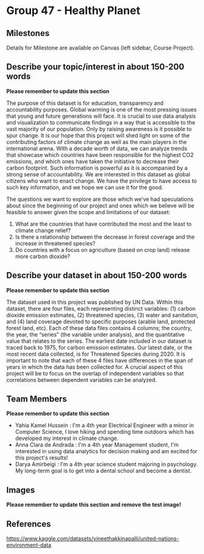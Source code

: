 # Group 47 - Healthy Planet

## Milestones

Details for Milestone are available on Canvas (left sidebar, Course Project).

## Describe your topic/interest in about 150-200 words

**Please remember to update this section**

The purpose of this dataset is for education, transparency and accountability purposes. Global warming is one of the most pressing issues that young and future generations will face. It is crucial to use data analysis and visualization to communicate findings in a way that is accessible to the vast majority of our population. Only by raising awareness is it possible to spur change. It is our hope that this project will shed light on some of the contributing factors of climate change as well as the main players in the international arena. With a decade worth of data, we can analyze trends that showcase which countries have been responsible for the highest CO2 emissions, and which ones have taken the initiative to decrease their carbon footprint. Such information is powerful as it is accompanied by a strong sense of accountability. We are interested in this dataset as global citizens who want to enact change. We have the privilege to have access to such key information, and we hope we can use it for the good.

The questions we want to explore are those which we’ve had speculations about since the beginning of our project and ones which we believe will be feasible to answer given the scope and limitations of our dataset:
1. What are the countries that have contributed the most and the least to climate change relief? 
2. Is there a relationship between the decrease in forest coverage and the increase in threatened species? 
3. Do countries with a focus on agriculture (based on crop land) release more carbon dioxide?

## Describe your dataset in about 150-200 words

**Please remember to update this section**

The dataset used in this project was published by UN Data. Within this dataset, there are four files, each representing distinct variables: (1) carbon dioxide emission estimates, (2) threatened species, (3) water and sanitation, and (4) land coverage devoted to specific purposes (arable land, protected forest land, etc). Each of these data files contains 4 columns; the country, the year, the “series” (the variable under analysis), and the quantitative value that relates to the series. The earliest date included in our dataset is traced back to 1975, for carbon emission estimates. Our latest date, or the most recent data collected, is for Threatened Species during 2020. It is important to note that each of these 4 files have differences in the span of years in which the data has been collected for. A crucial aspect of this project will be to focus on the overlap of independent variables so that correlations between dependent variables can be analyzed.

## Team Members

**Please remember to update this section**

- Yahia Kamel Hussein : I'm a 4th year Electrical Engineer with a minor in Computer Science, I love hiking and spending time outdoors which has developed my interest in climate change.
- Anna Clara de Andrada : I'm a 4th year Management student, I'm interested in using data analytics for decision making and am excited for this project's results! 
- Darya Amirbeigi : I'm a 4th year science student majoring in psychology. My long-term goal is to get into a dental school and become a dentist. 

## Images

**Please remember to update this section and remove the test image!**

## References

https://www.kaggle.com/datasets/vineethakkinapalli/united-nations-environment-data




